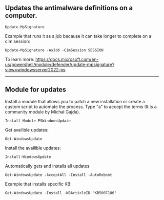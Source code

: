 ## Updates the antimalware definitions on a computer.
```
Update-MpSignature
```
Example that runs it as a job because it can take longer to complete on a cim session: 
```
Update-MpSignature -AsJob -CimSession SESSION
```
To learn more: https://docs.microsoft.com/en-us/powershell/module/defender/update-mpsignature?view=windowsserver2022-ps 

---
## Module for updates 
Install a module that allows you to patch a new installation or create a custom script to automate the process. Type "a" to accept the terms (It is a community module by Michal Gajda).
```
Install-Module PSWindowsUpdate
```
Get availible updates:
```
Get-WindowsUpdate
```
Install the availible updates:
```
Install-WindowsUpdate
```
Automatically gets and installs all updates
```
Get-WindowsUpdate -AcceptAll -Install -AutoReboot
```
Example that installs specific KB:
```
Get-WindowsUpdate -Install -KBArticleID 'KB5007186'
```
